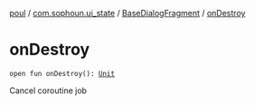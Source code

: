 [poul](../../index.md) / [com.sophoun.ui_state](../index.md) / [BaseDialogFragment](index.md) / [onDestroy](./on-destroy.md)

# onDestroy

`open fun onDestroy(): `[`Unit`](https://kotlinlang.org/api/latest/jvm/stdlib/kotlin/-unit/index.html)

Cancel coroutine job

